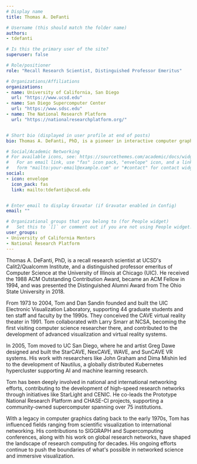 ```yaml
---
# Display name
title: Thomas A. DeFanti

# Username (this should match the folder name)
authors:
- tdefanti

# Is this the primary user of the site?
superuser: false

# Role/positioner
role: "Recall Research Scientist, Distinguished Professor Emeritus"

# Organizations/Affiliations
organizations:
- name: University of California, San Diego
  url: "https://www.ucsd.edu"
- name: San Diego Supercomputer Center
  url: "https://www.sdsc.edu"
- name: The National Research Platform
  url: "https://nationalresearchplatform.org/"


# Short bio (displayed in user profile at end of posts)
bio: Thomas A. DeFanti, PhD, is a pioneer in interactive computer graphics, virtual reality, and high-performance networking. He has contributed significantly to the development of immersive visualization systems, advanced research networks, and community-driven supercomputing infrastructures.

# Social/Academic Networking
# For available icons, see: https://sourcethemes.com/academic/docs/widgets/#icons
#   For an email link, use "fas" icon pack, "envelope" icon, and a link in the
#   form "mailto:your-email@example.com" or "#contact" for contact widget.
social:
- icon: envelope
  icon_pack: fas
  link: mailto:tdefanti@ucsd.edu


# Enter email to display Gravatar (if Gravatar enabled in Config)
email: ""

# Organizational groups that you belong to (for People widget)
#   Set this to `[]` or comment out if you are not using People widget.  
user_groups:
- University of California Mentors
- National Research Platform
---
```


Thomas A. DeFanti, PhD, is a recall research scientist at UCSD's Calit2/Qualcomm Institute, and a distinguished professor emeritus of Computer Science at the University of Illinois at Chicago (UIC). He received the 1988 ACM Outstanding Contribution Award, became an ACM Fellow in 1994, and was presented the Distinguished Alumni Award from The Ohio State University in 2018.

From 1973 to 2004, Tom and Dan Sandin founded and built the UIC Electronic Visualization Laboratory, supporting 44 graduate students and ten staff and faculty by the 1990s. They conceived the CAVE virtual reality theater in 1991. Tom collaborated with Larry Smarr at NCSA, becoming the first visiting computer science researcher there, and contributed to the development of advanced visualization and virtual reality systems.

In 2005, Tom moved to UC San Diego, where he and artist Greg Dawe designed and built the StarCAVE, NexCAVE, WAVE, and SunCAVE VR systems. His work with researchers like John Graham and Dima Mishin led to the development of Nautilus, a globally distributed Kubernetes hypercluster supporting AI and machine learning research.

Tom has been deeply involved in national and international networking efforts, contributing to the development of high-speed research networks through initiatives like StarLight and CENIC. He co-leads the Prototype National Research Platform and CHASE-CI projects, supporting a community-owned supercomputer spanning over 75 institutions.

With a legacy in computer graphics dating back to the early 1970s, Tom has influenced fields ranging from scientific visualization to international networking. His contributions to SIGGRAPH and Supercomputing conferences, along with his work on global research networks, have shaped the landscape of research computing for decades. His ongoing efforts continue to push the boundaries of what's possible in networked science and immersive visualization.


